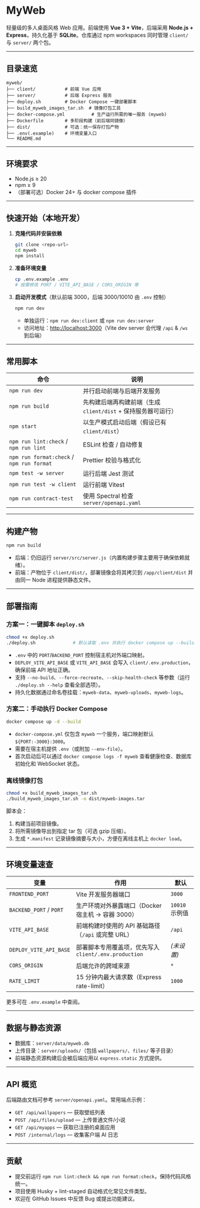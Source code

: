 # MyWeb

轻量级的多人桌面风格 Web 应用。前端使用 **Vue 3 + Vite**，后端采用 **Node.js + Express**，持久化基于 **SQLite**。仓库通过 npm workspaces 同时管理 `client/` 与 `server/` 两个包。

---

## 目录速览

```
myweb/
├── client/           # 前端 Vue 应用
├── server/           # 后端 Express 服务
├── deploy.sh         # Docker Compose 一键部署脚本
├── build_myweb_images_tar.sh  # 镜像打包工具
├── docker-compose.yml          # 生产运行所需的唯一服务 (myweb)
├── Dockerfile        # 多阶段构建（前后端同镜像）
├── dist/             # 可选：统一保存打包产物
├── .env(.example)    # 环境变量入口
└── README.md
```

---

## 环境要求

- Node.js ≥ 20
- npm ≥ 9
- （部署可选）Docker 24+ 与 docker compose 插件

---

## 快速开始（本地开发）

1. **克隆代码并安装依赖**

   ```bash
   git clone <repo-url>
   cd myweb
   npm install
   ```

2. **准备环境变量**

   ```bash
   cp .env.example .env
   # 按需修改 PORT / VITE_API_BASE / CORS_ORIGIN 等
   ```

3. **启动开发模式**（默认前端 3000，后端 3000/10010 由 `.env` 控制）

   ```bash
   npm run dev
   ```

   - 单独运行：`npm run dev:client` 或 `npm run dev:server`
   - 访问地址：<http://localhost:3000>（Vite dev server 会代理 `/api` & `/ws` 到后端）

---

## 常用脚本

| 命令                                      | 说明                                                          |
| ----------------------------------------- | ------------------------------------------------------------- |
| `npm run dev`                             | 并行启动前端与后端开发服务                                    |
| `npm run build`                           | 先构建后端再构建前端（生成 `client/dist` + 保持服务器可运行） |
| `npm start`                               | 以生产模式启动后端（假设已有 `client/dist`）                  |
| `npm run lint:check` / `npm run lint`     | ESLint 检查 / 自动修复                                        |
| `npm run format:check` / `npm run format` | Prettier 校验与格式化                                         |
| `npm test -w server`                      | 运行后端 Jest 测试                                            |
| `npm run test -w client`                  | 运行前端 Vitest                                               |
| `npm run contract-test`                   | 使用 Spectral 检查 `server/openapi.yaml`                      |

---

## 构建产物

```bash
npm run build
```

- 后端：仍旧运行 `server/src/server.js`（内置构建步骤主要用于确保依赖就绪）。
- 前端：产物位于 `client/dist/`，部署镜像会将其拷贝到 `/app/client/dist` 并由同一 Node 进程提供静态文件。

---

## 部署指南

### 方案一：一键脚本 `deploy.sh`

```bash
chmod +x deploy.sh
./deploy.sh              # 默认读取 .env 并执行 docker compose up --build
```

- `.env` 中的 `PORT`/`BACKEND_PORT` 控制宿主机对外端口映射。
- `DEPLOY_VITE_API_BASE` 或 `VITE_API_BASE` 会写入 `client/.env.production`，确保前端 API 地址正确。
- 支持 `--no-build`、`--force-recreate`、`--skip-health-check` 等参数（运行 `./deploy.sh --help` 查看全部选项）。
- 持久化数据通过命名卷挂载：`myweb-data`、`myweb-uploads`、`myweb-logs`。

### 方案二：手动执行 Docker Compose

```bash
docker compose up -d --build
```

- `docker-compose.yml` 仅包含 `myweb` 一个服务，端口映射默认 `${PORT:-3000}:3000`。
- 需要在宿主机提供 `.env`（或附加 `--env-file`）。
- 首次启动后可以通过 `docker compose logs -f myweb` 查看健康检查、数据库初始化和 WebSocket 状态。

### 离线镜像打包

```bash
chmod +x build_myweb_images_tar.sh
./build_myweb_images_tar.sh -o dist/myweb-images.tar
```

脚本会：

1. 构建当前项目镜像。
2. 将所需镜像导出到指定 tar 包（可选 gzip 压缩）。
3. 生成 `*.manifest` 记录镜像摘要与大小，方便在离线主机上 `docker load`。

---

## 环境变量速查

| 变量                    | 作用                                                  | 默认           |
| ----------------------- | ----------------------------------------------------- | -------------- |
| `FRONTEND_PORT`         | Vite 开发服务器端口                                   | `3000`         |
| `BACKEND_PORT` / `PORT` | 生产环境对外暴露端口（Docker 宿主机 -> 容器 3000）    | `10010` 示例值 |
| `VITE_API_BASE`         | 前端构建时使用的 API 基础路径（`/api` 或完整 URL）    | `/api`         |
| `DEPLOY_VITE_API_BASE`  | 部署脚本专用覆盖项，优先写入 `client/.env.production` | _(未设置)_     |
| `CORS_ORIGIN`           | 后端允许的跨域来源                                    | `*`            |
| `RATE_LIMIT`            | 15 分钟内最大请求数（Express rate-limit）             | `1000`         |

更多可在 `.env.example` 中查阅。

---

## 数据与静态资源

- 数据库：`server/data/myweb.db`
- 上传目录：`server/uploads/`（包括 `wallpapers/`、`files/` 等子目录）
- 前端静态资源构建后会被后端应用以 `express.static` 方式提供。

---

## API 概览

后端路由文档可参考 `server/openapi.yaml`。常用端点示例：

- `GET /api/wallpapers` — 获取壁纸列表
- `POST /api/files/upload` — 上传普通文件/小说
- `GET /api/myapps` — 获取已注册的桌面应用
- `POST /internal/logs` — 收集客户端 AI 日志

---

## 贡献

- 提交前运行 `npm run lint:check && npm run format:check`，保持代码风格统一。
- 项目使用 Husky + lint-staged 自动格式化常见文件类型。
- 欢迎在 GitHub Issues 中反馈 Bug 或提出功能建议。
